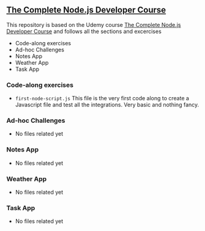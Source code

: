 ## [The Complete Node.js Developer Course](https://www.udemy.com/course/the-complete-nodejs-developer-course-2/learn/lecture/13728836?start=0#content)

This repository is based on the Udemy course  [The Complete Node.js Developer Course](https://www.udemy.com/course/the-complete-nodejs-developer-course-2/learn/lecture/13728836?start=0#content)
 and follows all the sections and excercises

 * Code-along exercises 
 * Ad-hoc Challenges 
 * Notes App
 * Weather App 
 * Task App 

### Code-along exercises 
* `first-node-script.js` This file is the very first code along to create a Javascript file and test all the integrations. Very basic and nothing fancy.

### Ad-hoc Challenges 
* No files related yet

### Notes App
* No files related yet

### Weather App 
* No files related yet

### Task App 
* No files related yet
